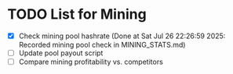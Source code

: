 # TODO List for Mining

- [x] Check mining pool hashrate  (Done at Sat Jul 26 22:26:59 2025: Recorded mining pool check in MINING_STATS.md)
- [ ] Update pool payout script
- [ ] Compare mining profitability vs. competitors